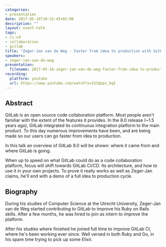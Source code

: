 ```yaml
---
categories:
- presentaties
date: 2017-05-16T10:31:43+02:00
description: ""
layout: event-talk
tags:
- ci-cd
- collaboration
- gitlab
title: "Zeger-Jan van de Weg - Faster from idea to production with GitLab"
speakers:
- zeger-jan-van-de-weg
presentation: 
  filename: 2017-05-16-zeger-jan-van-de-weg-faster-from-idea-to-production-with-gitlab.pdf
recording:
  platform: youtube
  url: https://www.youtube.com/watch?v=IS3qUpv_bqI
---
```


## Abstract

GitLab is an open source code collaboration platform. Most people aren't familiar with the extent of the features it provides. In the 8.0 release (~1.5 years ago), GitLab integrated its continuous integration platform to the main product. To this day numerous improvements have been, and are being made so our users can go faster from idea to production.

In this talk an overview of GitLab 9.0 will be shown: where it came from and where GitLab is going.

When up to speed on what GitLab could do as a code collaboration platform, focus will shift towards GitLab CI/CD. Its architecture, and how to use it in your own projects. To prove it really works as well as Zeger-Jan claims, he'll end with a demo of a full idea to production cycle.

## Biography

During his studies of Computer Science at the Utrecht University, Zeger-Jan van de Weg started contributing to GitLab to improve his Ruby on Rails skills. After a few months, he was hired to join as intern to improve the platform.

After his studies where finished he joined full time to improve GitLab CI, where he's been working ever since. Well versed in both Ruby and Go, in his spare time trying to pick up some Elixir.